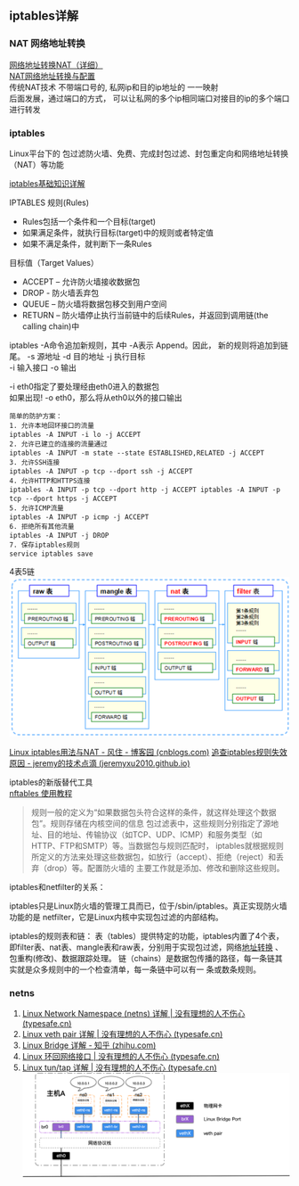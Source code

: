 ## iptables详解  
### NAT 网络地址转换  
[网络地址转换NAT（详细）](https://blog.csdn.net/qq_983030560/article/details/128449410)     
[NAT网络地址转换与配置](https://blog.csdn.net/wang_dian1/article/details/129715450)  
传统NAT技术 不带端口号的, 私网ip和目的ip地址的 一一映射  
后面发展，通过端口的方式， 可以让私网的多个ip相同端口对接目的ip的多个端口进行转发  

### iptables  
Linux平台下的 包过滤防火墙、免费、完成封包过滤、封包重定向和网络地址转换（NAT）等功能

[iptables基础知识详解](https://blog.csdn.net/u011537073/article/details/82685586?spm=1001.2101.3001.6650.5&utm_medium=distribute.pc_relevant.none-task-blog-2%7Edefault%7ECTRLIST%7ERate-5-82685586-blog-109674599.pc_relevant_recovery_v2&depth_1-utm_source=distribute.pc_relevant.none-task-blog-2%7Edefault%7ECTRLIST%7ERate-5-82685586-blog-109674599.pc_relevant_recovery_v2&utm_relevant_index=10)

IPTABLES 规则(Rules)  
* Rules包括一个条件和一个目标(target)  
* 如果满足条件，就执行目标(target)中的规则或者特定值  
* 如果不满足条件，就判断下一条Rules  

目标值（Target Values）  
* ACCEPT  – 允许防火墙接收数据包  
* DROP - 防火墙丢弃包  
* QUEUE – 防火墙将数据包移交到用户空间  
* RETURN – 防火墙停止执行当前链中的后续Rules，并返回到调用链(the calling chain)中 

iptables -A命令追加新规则，其中 -A表示 Append。因此， 新的规则将追加到链尾。
-s 源地址   -d 目的地址
-j 执行目标  
-i 输入接口  -o 输出 

-i eth0指定了要处理经由eth0进入的数据包   
如果出现! -o eth0，那么将从eth0以外的接口输出   
```shell
简单的防护方案：
1. 允许本地回环接口的流量
iptables -A INPUT -i lo -j ACCEPT
2. 允许已建立的连接的流量通过
iptables -A INPUT -m state --state ESTABLISHED,RELATED -j ACCEPT
3. 允许SSH连接
iptables -A INPUT -p tcp --dport ssh -j ACCEPT
4. 允许HTTP和HTTPS连接
iptables -A INPUT -p tcp --dport http -j ACCEPT iptables -A INPUT -p tcp --dport https -j ACCEPT
5. 允许ICMP流量
iptables -A INPUT -p icmp -j ACCEPT
6. 拒绝所有其他流量
iptables -A INPUT -j DROP
7. 保存iptables规则
service iptables save
```
4表5链  
![img_12.png](img_12.png)

[Linux iptables用法与NAT - 风住 - 博客园 (cnblogs.com)](https://www.cnblogs.com/whych/p/9147900.html)
[追查iptables规则失效原因 - jeremy的技术点滴 (jeremyxu2010.github.io)](https://jeremyxu2010.github.io/2018/10/%E8%BF%BD%E6%9F%A5iptables%E8%A7%84%E5%88%99%E5%A4%B1%E6%95%88%E5%8E%9F%E5%9B%A0/)



iptables的新版替代工具  
[nftables 使用教程](https://www.cnblogs.com/ryanyangcs/p/11611730.html)  


> 规则一般的定义为“如果数据包头符合这样的条件，就这样处理这个数据包”。规则存储在内核空间的信息 包过滤表中，这些规则分别指定了源地址、目的地址、传输协议（如TCP、UDP、ICMP）和服务类型（如HTTP、FTP和SMTP）等。当数据包与规则匹配时， iptables就根据规则所定义的方法来处理这些数据包，如放行（accept）、拒绝（reject）和丢弃（drop）等。配置防火墙的 主要工作就是添加、修改和删除这些规则。

iptables和netfilter的关系：

iptables只是Linux防火墙的管理工具而已，位于/sbin/iptables。真正实现防火墙功能的是 netfilter，它是Linux内核中实现包过滤的内部结构。


iptables的规则表和链：
表（tables）提供特定的功能，iptables内置了4个表，即filter表、nat表、mangle表和raw表，分别用于实现包过滤，网络[地址转换](https://so.csdn.net/so/search?q=%E5%9C%B0%E5%9D%80%E8%BD%AC%E6%8D%A2&spm=1001.2101.3001.7020) 、包重构(修改)、数据跟踪处理。
链（chains）是数据包传播的路径，每一条链其实就是众多规则中的一个检查清单，每一条链中可以有一 条或数条规则。



### netns
1. [Linux Network Namespace (netns) 详解 | 没有理想的人不伤心 (typesafe.cn)](https://typesafe.cn/posts/linux-netns/)  
2. [Linux veth pair 详解 | 没有理想的人不伤心 (typesafe.cn)](https://typesafe.cn/posts/linux-veth-pair/)  
3. [Linux Bridge 详解 - 知乎 (zhihu.com)](https://zhuanlan.zhihu.com/p/293667316)  
4. [Linux 环回网络接口 | 没有理想的人不伤心 (typesafe.cn)](https://typesafe.cn/posts/linux-loopback/)  
5. [Linux tun/tap 详解 | 没有理想的人不伤心 (typesafe.cn)](https://typesafe.cn/posts/linux-tun-tap/)  
![img_13.png](img_13.png)





